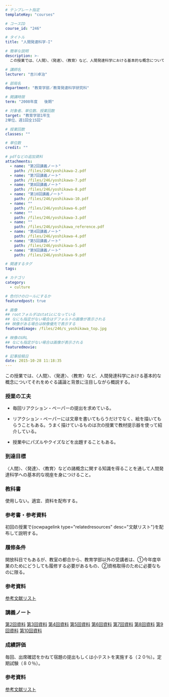 ```yaml
---
# テンプレート指定
templateKey: "courses"

# コースID
course_id: "246"

# タイトル
title: "人間発達科学-I"

# 簡単な説明
description: >-
  この授業では、〈人間〉、〈発達〉、〈教育〉など、人間発達科学における基本的な概念についてそれをめぐる議論と背景に注目しながら概説する。...

# 講師名
lecturer: "吉川卓治"

# 部局名
department: "教育学部／教育発達科学研究科"

# 開講時限
term: "2008年度	後期"

# 対象者、単位数、授業回数
target: "教育学部1年生
2単位、週1回全15回"

# 授業回数
classes: ""

# 単位数
credit: ""

# pdfなどの追加資料
attachments: 
  - name: "第2回講義ノート" 
    path: /files/246/yoshikawa-2.pdf
  - name: "第7回講義ノート" 
    path: /files/246/yoshikawa-7.pdf
  - name: "第8回講義ノート" 
    path: /files/246/yoshikawa-8.pdf
  - name: "第10回講義ノート" 
    path: /files/246/yoshikawa-10.pdf
  - name: "" 
    path: /files/246/yoshikawa-6.pdf
  - name: "" 
    path: /files/246/yoshikawa-3.pdf
  - name: "" 
    path: /files/246/yoshikawa_reference.pdf
  - name: "第4回講義ノート" 
    path: /files/246/yoshikawa-4.pdf
  - name: "第5回講義ノート" 
    path: /files/246/yoshikawa-5.pdf
  - name: "第9回講義ノート" 
    path: /files/246/yoshikawa-9.pdf

# 関連するタグ
tags:

# カテゴリ
category:
  - culture

# 色付けのロールにするか
featuredpost: true

# 画像
## rootフォルダはstaticになっている
## なにも指定がない場合はデフォルトの画像が表示される
## 映像がある場合は映像優先で表示する
featuredimage: /files/246/s_yoshikawa_top.jpg

# 映像のURL
## なにも指定がない場合は画像が表示される
featuredmovie: 

# 記事投稿日
date: 2015-10-28 11:18:35
---
```


この授業では、〈人間〉、〈発達〉、〈教育〉など、人間発達科学における基本的な概念についてそれをめぐる議論と背景に注目しながら概説する。

### 授業の工夫



* 毎回リアクション・ペーパーの提出を求めている。

* リアクション・ペーパーには文章を書いてもらうだけでなく、絵を描いてもらうこともある。うまく描けているものは次の授業で教材提示器を使って紹介している。
* 授業中にパズルやクイズなどを出題することもある。


### 到達目標


〈人間〉、〈発達〉、〈教育〉などの諸概念に関する知識を得ることを通して人間発達科学への基本的な視座を身につけること。


### 教科書


使用しない。適宜、資料を配布する。


### 参考書・参考資料


初回の授業で{ocwpagelink type="relatedresources" desc="文献リスト"}を配布して説明する。


### 履修条件


開放科目でもあるが、教室の都合から、教育学部以外の受講者は、&#x2460;今年度卒業のためにどうしても履修する必要があるもの、&#x2461;資格取得のために必要なものに限る。


### 参考資料


[参考文献リスト](/files/246/yoshikawa_reference.pdf) 


### 講義ノート


[第2回資料](/files/246/yoshikawa-2.pdf) 
[第3回資料](/files/246/yoshikawa-3.pdf) 
[第4回資料](/files/246/yoshikawa-4.pdf) 
[第5回資料](/files/246/yoshikawa-5.pdf) 
[第6回資料](/files/246/yoshikawa-6.pdf) 
[第7回資料](/files/246/yoshikawa-7.pdf) 
[第8回資料](/files/246/yoshikawa-8.pdf) 
[第9回資料](/files/246/yoshikawa-9.pdf) 
[第10回資料](/files/246/yoshikawa-10.pdf) 


### 成績評価


毎回、出席確認をかねて宿題の提出もしくは小テストを実施する（２０％）。定期試験（８０％）。

### 参考資料


[参考文献リスト](/files/246/yoshikawa_reference.pdf) 
